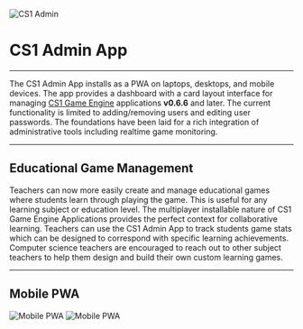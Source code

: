 ![CS1 Admin](https://cdn.glitch.com/22ac3967-dc2f-4f45-ae11-abb640fc8eb8%2Fcs1_admin.png?v=1567970554724)

# CS1 Admin App
____

The CS1 Admin App installs as a PWA on laptops, desktops, and mobile devices.  The app provides a dashboard with a card layout interface for managing <a href="https://glitch.com/edit/#!/cs1?path=README.md:1:0" target="_blank" rel="noopener noreferrer">CS1 Game Engine</a> applications **v0.6.6** and later.  The current functionality is limited to adding/removing users and editing user passwords.  The foundations have been laid for a rich integration of administrative tools including realtime game monitoring.

____

## Educational Game Management

Teachers can now more easily create and manage educational games where students learn through playing the game.  This is useful for any learning subject or education level.  The multiplayer installable nature of CS1 Game Engine Applications provides the perfect context for collaborative learning.  Teachers can use the CS1 Admin App to track students game stats which can be designed to correspond with specific learning achievements.  Computer science teachers are encouraged to reach out to other subject teachers to help them design and build their own custom learning games.

____

## Mobile PWA
![Mobile PWA](https://cdn.glitch.com/22ac3967-dc2f-4f45-ae11-abb640fc8eb8%2Fcs1_admin_app_mobile_icon.jpg?v=1567971394307)
![Mobile PWA](https://cdn.glitch.com/22ac3967-dc2f-4f45-ae11-abb640fc8eb8%2Fcs1_admin_app_mobile_PWA.jpg?v=1568579006365)
